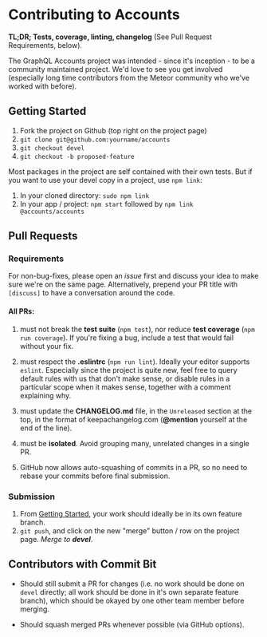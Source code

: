 # Contributing to Accounts

**TL;DR; Tests, coverage, linting, changelog** (See Pull Request Requirements, below).

The GraphQL Accounts project was intended - since it's inception - to be a community maintained project.  We'd love to see you get involved (especially long time contributors from the Meteor community who we've worked with before).

## Getting Started

1. Fork the project on Github (top right on the project page)
1. `git clone git@github.com:yourname/accounts`
1. `git checkout devel`
1. `git checkout -b proposed-feature`

Most packages in the project are self contained with their own tests.  But if you want to use your devel copy in a project, use `npm link`:

1. In your cloned directory: `sudo npm link`
1. In your app / project: `npm start` followed by `npm link @accounts/accounts`

## Pull Requests

### Requirements

For non-bug-fixes, please open an *issue* first and discuss your idea to make sure we're on the same page.  Alternatively, prepend your PR title with `[discuss]` to have a conversation around the code.

#### All PRs:

1. must not break the **test suite** (`npm test`), nor reduce **test coverage** (`npm run coverage`).  If you're fixing a bug, include a test that would fail without your fix.

1. must respect the **.eslintrc** (`npm run lint`).  Ideally your editor supports `eslint`.  Especially since the project is quite new, feel free to query default rules with us that don't make sense, or disable rules in a particular scope when it makes sense, together with a comment explaining why.

1. must update the **CHANGELOG.md** file, in the `Unreleased` section at the top, in the format of keepachangelog.com (**@mention** yourself at the end of the line).

1. must be **isolated**.  Avoid grouping many, unrelated changes in a single PR.

1. GitHub now allows auto-squashing of commits in a PR, so no need to rebase your commits before final submission.

### Submission

1. From [Getting Started](#getting-started), your work should ideally be in its own feature branch.
1. `git push`, and click on the new "merge" button / row on the project page.  *Merge to **devel***.

## Contributors with Commit Bit

* Should still submit a PR for changes (i.e. no work should be done on `devel` directly; all work should be done in it's own separate feature branch), which should be okayed by one other team member before merging.

* Should squash merged PRs whenever possible (via GitHub options).
